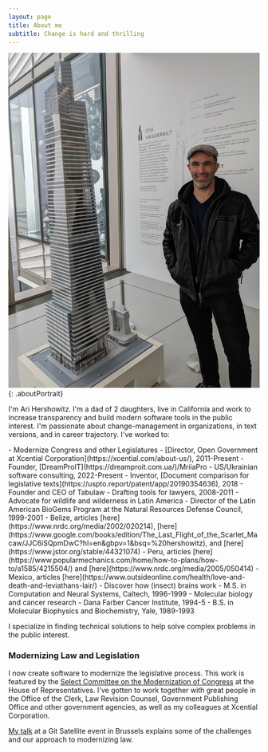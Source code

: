 ```yaml
---
layout: page
title: About me
subtitle: Change is hard and thrilling 
---
```


![Ari standing next to a model of One Vanderbilt](/assets/img/AriProfile1.jpg){: .aboutPortrait}

I'm Ari Hershowitz. I'm a dad of 2 daughters, live in California and work to increase transparency and build modern software tools in the public interest. I'm passionate about change-management in organizations, in text versions, and in career trajectory. I've worked to:

<div class="aboutmecontainer"  markdown="1">
- Modernize Congress and other Legislatures
  - [Director, Open Government at Xcential Corporation](https://xcential.com/about-us/), 2011-Present
  - Founder, [DreamProIT](https://dreamproit.com.ua/)/MriiaPro
    - US/Ukrainian software consulting, 2022-Present
  - Inventor, [Document comparison for legislative texts](https://uspto.report/patent/app/20190354636), 2018
  - Founder and CEO of Tabulaw
    - Drafting tools for lawyers, 2008-2011
- Advocate for wildlife and wilderness in Latin America
  - Director of the Latin American BioGems Program at the Natural Resources Defense Council, 1999-2001
    - Belize, articles [here](https://www.nrdc.org/media/2002/020214), [here](https://www.google.com/books/edition/The_Last_Flight_of_the_Scarlet_Macaw/JJC6iSQpmDwC?hl=en&gbpv=1&bsq=%20hershowitz), and [here](https://www.jstor.org/stable/44321074)
    - Peru, articles [here](https://www.popularmechanics.com/home/how-to-plans/how-to/a1585/4215504/) and [here](https://www.nrdc.org/media/2005/050414)
    - Mexico, articles [here](https://www.outsideonline.com/health/love-and-death-and-leviathans-lair/)
- Discover how (insect) brains work
  - M.S. in Computation and Neural Systems, Caltech, 1996-1999
- Molecular biology and cancer research
  - Dana Farber Cancer Institute, 1994-5
  - B.S. in Molecular Biophysics and Biochemistry, Yale, 1989-1993

I specialize in finding technical solutions to help solve complex problems in the public interest.
</div>

### Modernizing Law and Legislation

I now create software to modernize the legislative process. This work is featured by the [Select Committee on the Modernization of Congress](https://modernizecongress.house.gov/) at the House of Representatives. I've gotten to work together with great people in the Office of the Clerk, Law Revision Counsel, Government Publishing Office and other government agencies, as well as my colleagues at Xcential Corporation.

[My talk](https://www.youtube.com/watch?v=SmLpJEZyvI0) at a Git Satellite event in Brussels explains some of the challenges and our approach to modernizing law.